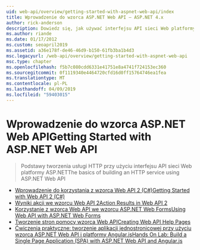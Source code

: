 ```yaml
---
uid: web-api/overview/getting-started-with-aspnet-web-api/index
title: Wprowadzenie do wzorca ASP.NET Web API — ASP.NET 4.x
author: rick-anderson
description: Dowiedz się, jak używać interfejsu API sieci Web platformy ASP.NET na platformie ASP.NET 4.x na szybkie tworzenie usług HTTP, docierających do szerokiej gamy klientów.
ms.author: riande
ms.date: 01/17/2012
ms.custom: seoapril2019
ms.assetid: a36e178f-de46-46d9-b150-61fb3ba1b4d3
msc.legacyurl: /web-api/overview/getting-started-with-aspnet-web-api
msc.type: chapter
ms.openlocfilehash: f5b7c080cdd6331e41751e8a4741f724153ec360
ms.sourcegitcommit: 0f1119340e4464720cfd16d0ff15764746ea1fea
ms.translationtype: MT
ms.contentlocale: pl-PL
ms.lasthandoff: 04/09/2019
ms.locfileid: "59403015"
---
```

# <a name="getting-started-with-aspnet-web-api"></a><span data-ttu-id="3fd21-103">Wprowadzenie do wzorca ASP.NET Web API</span><span class="sxs-lookup"><span data-stu-id="3fd21-103">Getting Started with ASP.NET Web API</span></span>

> <span data-ttu-id="3fd21-104">Podstawy tworzenia usługi HTTP przy użyciu interfejsu API sieci Web platformy ASP.NET</span><span class="sxs-lookup"><span data-stu-id="3fd21-104">The basics of building an HTTP service using ASP.NET Web API</span></span>


- [<span data-ttu-id="3fd21-105">Wprowadzenie do korzystania z wzorca Web API 2 (C#)</span><span class="sxs-lookup"><span data-stu-id="3fd21-105">Getting Started with Web API 2 (C#)</span></span>](tutorial-your-first-web-api.md)
- [<span data-ttu-id="3fd21-106">Wyniki akcji we wzorcu Web API 2</span><span class="sxs-lookup"><span data-stu-id="3fd21-106">Action Results in Web API 2</span></span>](action-results.md)
- [<span data-ttu-id="3fd21-107">Korzystanie z wzorca Web API we wzorcu ASP.NET Web Forms</span><span class="sxs-lookup"><span data-stu-id="3fd21-107">Using Web API with ASP.NET Web Forms</span></span>](using-web-api-with-aspnet-web-forms.md)
- [<span data-ttu-id="3fd21-108">Tworzenie stron pomocy wzorca Web API</span><span class="sxs-lookup"><span data-stu-id="3fd21-108">Creating Web API Help Pages</span></span>](creating-api-help-pages.md)
- [<span data-ttu-id="3fd21-109">Ćwiczenia praktyczne: tworzenie aplikacji jednostronicowej przy użyciu wzorca ASP.NET Web API i platformy Angular.js</span><span class="sxs-lookup"><span data-stu-id="3fd21-109">Hands On Lab: Build a Single Page Application (SPA) with ASP.NET Web API and Angular.js</span></span>](build-a-single-page-application-spa-with-aspnet-web-api-and-angularjs.md)
